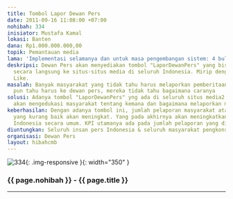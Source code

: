 ```yaml
---
title: Tombol Lapor Dewan Pers
date: 2011-09-16 11:08:00 +07:00
nohibah: 334
inisiator: Mustafa Kamal
lokasi: Banten
dana: Rp1.000.000.000,00
topik: Pemantauan media
lama: 'Implementasi selamanya dan untuk masa pengembangan sistem: 4 bulan'
deskripsi: Dewan Pers akan menyediakan tombol "LaporDewanPers" yang bisa di-embed
  secara langsung ke situs-situs media di seluruh Indonesia. Mirip dengan tombol Facebook
  Like.
masalah: Banyak masyarakat yang tidak tahu harus melaporkan pemberitaan kemana. Jika
  pun tahu harus ke dewan pers, mereka tidak tahu bagaimana caranya
solusi: Adanya tombol "LaporDewanPers" yng ada di seluruh situs media2 di Indonesia
  akan mengedukasi masyarakat tentang kemana dan bagaimana melaporkan media
keberhasilan: Dengan adanya tombol ini, jumlah pelaporan masyarakat atas pemberitaan
  yang kurang baik akan meningkat. Yang pada akhirnya akan meningkatkan kualitas pers
  Indonesia secara umum. KPI utamanya ada pada jumlah pelaporan yang dilakukan masyarakat.
diuntungkan: Seluruh insan pers Indonesia & seluruh masyarakat pengkonsumsi media
organisasi: Dewan Pers
layout: hibahcmb
---
```


![334](/static/img/hibahcmb/334.png){: .img-responsive }{: width="350" }

### {{ page.nohibah }} - {{ page.title }}

---
